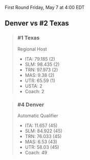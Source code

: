 First Round
Friday, May 7 at 4:00 EDT
## Denver vs #2 Texas

> ### #1 Texas  
> Regional Host  
> - ITA: 79.185 (2)  
> - SLM: 98.435 (2)  
> - TRN: 97.973 (2)  
> - MAS: 9.38 (2)  
> - UTR: 65.59 (1)  
> - USTA: 2  
> - Coach: 2  

> ### #4 Denver  
> Automatic Qualifier  
> - ITA: 11.657 (45)  
> - SLM: 84.922 (45)  
> - TRN: 76.033 (45)  
> - MAS: 6.53 (43)  
> - UTR: 58.03 (45)  
> - Coach: 49  